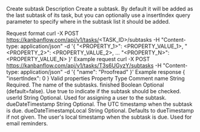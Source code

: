 Create subtask
Description
Create a subtask. By default it will be added as the last subtask of its task, but you can optionally use a insertIndex query parameter to specify where in the subtask list it should be added.

Request format
curl -X POST https://kanbanflow.com/api/v1/tasks/<TASK_ID>/subtasks -H "Content-type: application/json" -d '{ "<PROPERTY_1>": <PROPERTY_VALUE_1>, "<PROPERTY_2>": <PROPERTY_VALUE_2>, ... "<PROPERTY_N>": <PROPERTY_VALUE_N> }'
Example request
curl -X POST https://kanbanflow.com/api/v1/tasks/T3s6UGyzY/subtasks -H "Content-type: application/json"
 -d '{ "name": "Proofread" }'
Example response
{
    "insertIndex": 0
}
Valid properties
Property	Type	Comment
name	String	Required. The name of the subtasks.
finished	Boolean	Optional (default=false). Use true to indicate if the subtask should be checked.
userId	String	Optional. Used for assigning a user to the subtask.
dueDateTimestamp	String	Optional. The UTC timestamp when the subtask is due.
dueDateTimestampLocal	String	Optional. Defaults to dueTimestamp if not given. The user's local timestamp when the subtask is due. Used for email reminders.